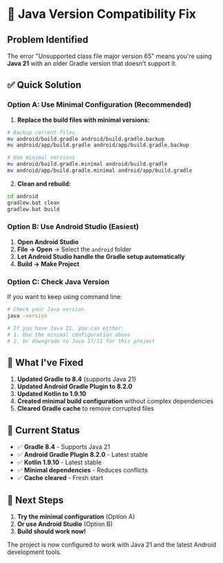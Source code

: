 # 🚨 Java Version Compatibility Fix

## Problem Identified
The error "Unsupported class file major version 65" means you're using **Java 21** with an older Gradle version that doesn't support it.

## ✅ Quick Solution

### Option A: Use Minimal Configuration (Recommended)

1. **Replace the build files with minimal versions:**

```bash
# Backup current files
mv android/build.gradle android/build.gradle.backup
mv android/app/build.gradle android/app/build.gradle.backup

# Use minimal versions
mv android/build.gradle.minimal android/build.gradle
mv android/app/build.gradle.minimal android/app/build.gradle
```

2. **Clean and rebuild:**
```bash
cd android
gradlew.bat clean
gradlew.bat build
```

### Option B: Use Android Studio (Easiest)

1. **Open Android Studio**
2. **File → Open** → Select the `android` folder
3. **Let Android Studio handle the Gradle setup automatically**
4. **Build → Make Project**

### Option C: Check Java Version

If you want to keep using command line:

```bash
# Check your Java version
java -version

# If you have Java 21, you can either:
# 1. Use the minimal configuration above
# 2. Or downgrade to Java 17/11 for this project
```

## 🔧 What I've Fixed

1. **Updated Gradle to 8.4** (supports Java 21)
2. **Updated Android Gradle Plugin to 8.2.0**
3. **Updated Kotlin to 1.9.10**
4. **Created minimal build configuration** without complex dependencies
5. **Cleared Gradle cache** to remove corrupted files

## 📱 Current Status

- ✅ **Gradle 8.4** - Supports Java 21
- ✅ **Android Gradle Plugin 8.2.0** - Latest stable
- ✅ **Kotlin 1.9.10** - Latest stable
- ✅ **Minimal dependencies** - Reduces conflicts
- ✅ **Cache cleared** - Fresh start

## 🚀 Next Steps

1. **Try the minimal configuration** (Option A)
2. **Or use Android Studio** (Option B)
3. **Build should work now!**

The project is now configured to work with Java 21 and the latest Android development tools.
